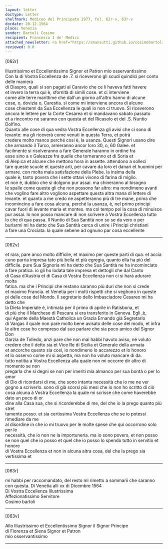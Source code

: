 ```yaml
---
layout: letter
doctype: Letter
shelfmark: Mediceo del Principato 2977, fol. 62r-v, 63r-v
docdate: 20-12-1564
place: Venezia
sender: Bartoli Cosimo
recipient: Francesco I de' Medici
attached_newsletter: <a href="https://smansutti.github.io/cosimobartoli/texts/3079_099/">3079_099</a>
reviewed: 0.0
---
```


[062r]  
  
  
Illustrissimo et Eccellentissimo Signor et Patron mio osservantissimo  
Con la di Vostra Eccellenza de .7. si riceverono gli scudi quindici per conto delle maniera  
di Diaspro, quali si son pagati al Caravio che ce li haveva fatti havere  
et invero la terra qui è, sfornità di simili cose. et ci interviene  
come alle terre marittime che dall'un giorno all'altro hanno di alcune  
cose, o, dovizia o, Carestia. sì come mi interviene ancora di alcune  
cose chiestemi da Sua Eccellenza le quali io non ci truovo. Si riceverono  
ancora le lettere per la Corte Cesarea et si mandavano sabato passato  
et a rincontro ne saranno con questa et del Ricasolo et del .S. Nuntio Dolfino.  
Quanto alle cose di qua vedra Vostra Eccellenza gli avisi che ci sono di  
levante: ma gli riceverà come venuti in questa Terra, et potrà  
credere molto manco perché cosi è, la usanza. Questi Signori usano dire  
che armando il Turco, armeranno ancor loro 30, o, 60 Galee. et  
facilmente si risolveranno a fare Generale haranno in ordine fra  
esse sino a x Galeazze fra quelle che torneranno et di Soria et  
di Alep:ca et alcune che mettono hora in assette. attendono a solleci  
tare queste scuole et queste arti, per cavare da loro et danari et huomini per  
armare. con molta mala satisfazione della Plebe. la insima della  
quale è, tanto povera che i sette ottavi vivono di farina di miglio.  
et non è, dubbio che si dolgono pur assai. ma chineranno al bisogno  
le spalle come queste gli che non possono far altro: ma nondimeno avanti  
che voglino fare altro vogliono aspettare questa altra mana di lettere di  
levante. et quanto a me credo ne aspetteranno più di tre mane, prima che  
incomincino a fare cosa alcuna, perché la usanza, è, nel primo principi  
cavar fuori di levante maria et montes. ma col tempo poi la cosa di minuisce  
pur assai. Io non posso mancare di non scrivere a Vostra Eccellenza tutto  
lo che di qua passa. Il Nuntio di Sua Santità non so se da vero o per  
burlarmi mi ha detto che Sua Santità cerca di unire i Principi christiani  
a fare una Crociata. la quale sebene ad ognuno par cosa eccellente  
  
---  

[062v]  
  
  
et rara, pare anco molto difficile, et maximo per queste parti di qua. et accia  
cuno parria impresa tato più bella et più egregia, quanto ella ha più del  
difficile. pure Sua Signoria mi ha detto che Sua Santità ne ha incominciato  
a fare pratica. io gli ho lodata tale impresa et dettogli che dal Canto  
di Casa d'Austria et di Casa di Vostra Eccellenza non ci si harà adurare molta  
fatica. ma che i Principi che restano saranno più duri che non si crede  
et maximo Francia. et Venetia per i molti rispetti che si veghono in queste  
pi delle cose del Mondo. Il segretario dello Imbasciadore Cesareo mi ha detto che  
la Dieta Imperiale è, intimata per il primo di aprile in Ratisbona, et  
di più che il Marchese di Pescara si era transferito in Genova. Egli ,è,  
qui Agente della Maestà Catholica un Grazia Ernando già Segretario  
di Vargas il quale non pare molto bene avisato delle cose del modo, et infra  
le altre cose ho compreso dal suo parlare che sia poco amico del Signor Don  
Garzia de Tolledo, anzi pare che non mai habbi havuto aviso, né voluto  
credere che il detto sia et Vice Re di Sicilia et Generale della armata  
et ancorche questo sia così, io nondimeno lo accarezzo et lo honoro  
et lo osservo come mi si aspetta, ma non ho voluto mancare di da.  
tutto notitia a Vostra Eccellenza alla quale non mi occorre dir altro di momento se non  
pregarla che si degni se non per imeriti mia almanco per sua bontà o per lo amor  
di Dio di ricordarsi di me, che sono intanta necessità che io me ne ver  
gogno a scriverlo. sono di già scorsi più mesi che io non ho scritto di ciò  
cosa alcuna à Vostra Eccellenza la quale mi scrisse che come haverebbe dato un poco di or  
dine alla Casa sua, che si ricorderebbe di me, del che io la prego quanto più stret  
tamente posso. et sia certissima Vostra Eccellenza che se io potessi rimediare da me  
al disordine in che io mi truovo per le molte spese che qui occorrono solo per le  
necessità, che io non ne la importuneria. ma io sono povero, et non posso  
se non quel che io posso et quel che io posso lo spendo tutto in servitio et honore  
di Vostra Eccellenza et non in alcuna altra cosa, del che la prego sia vertissima et  
  
---  

[063r]  
  
  
mi habbi per raccomandato, del resto mi rimetto a sommarii che saranno  
con questa. Di Venetia alli xx di Dicembre 1564  
Di Vostra Eccellenza Illustrissima  
Affezionatissimo Servitore  
Cosimo bartoli  
  
---  

[063v]  
  
  
Allo Illustrissimo et Eccellentissimo Signor il Signor Principe  
di Fiorenza et Siena Signor et Patron  
mio osservantissimo  
  
---  

